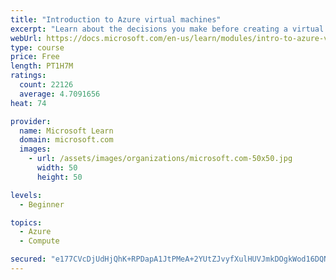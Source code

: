 ```yaml
---
title: "Introduction to Azure virtual machines"
excerpt: "Learn about the decisions you make before creating a virtual machine, the options to create and manage the VM, and the extensions and services you use to manage your VM."
webUrl: https://docs.microsoft.com/en-us/learn/modules/intro-to-azure-virtual-machines/
type: course
price: Free
length: PT1H7M
ratings:
  count: 22126
  average: 4.7091656
heat: 74

provider:
  name: Microsoft Learn
  domain: microsoft.com
  images:
    - url: /assets/images/organizations/microsoft.com-50x50.jpg
      width: 50
      height: 50

levels:
  - Beginner

topics:
  - Azure
  - Compute

secured: "e177CVcDjUdHjQhK+RPDapA1JtPMeA+2YUtZJvyfXulHUVJmkDOgkWod16DQNB0v56918GxqBNkHUVKbbOa4bVvuxLliTVfmfsifWjpJtivVm6ahxYrlmN7BTUjuqWVyQUWaxc9pJK1bQIuanD5MK9gPj4MWKCF3EgOgqNTPM0YVmB+9NBq/4TqcucQpuDfEC5sYzkdWS1VCx5ANVxLkzuVOcJmZxekVDSt1g1xWCWzjeWuZ9aVeXyRzhx/A/waK3gQfedpEP2SWAsANg5hnd3kSTSPCWiHe3WEIp2lvdecE/dg+Ficbp+B9pYsyhQVBYIcbcZh3hZj7LnN3e8iWPqN0UTdK5KnGkDx3EMY6lCqlcLDuGjOrRojkZKEll/sZ9UsDwodiZ6O261GJNeTi0y3BwNVDU9wwvYRY0N2XldY1JaB+opsI3rsaUw3+9VGI;Te5qcC+cc1H6xo5f2DBw9Q=="
---
```


